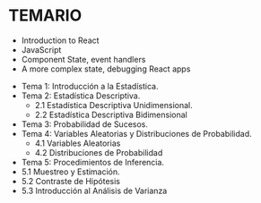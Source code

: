 <h1>TEMARIO</h1>



- Introduction to React
- JavaScript
- Component State, event handlers
- A more complex state, debugging React apps
* Tema 1: Introducción a la Estadística.
* Tema 2: Estadística Descriptiva.
  * 2.1 Estadística Descriptiva Unidimensional.
  * 2.2 Estadística Descriptiva Bidimensional
* Tema 3: Probabilidad de Sucesos.
* Tema 4: Variables Aleatorias y Distribuciones de Probabilidad.
  * 4.1 Variables Aleatorias
  * 4.2 Distribuciones de Probabilidad
*  Tema 5: Procedimientos de Inferencia.
  * 5.1 Muestreo y Estimación.
  * 5.2 Contraste de Hipótesis
  *  5.3 Introducción al Análisis de Varianza
